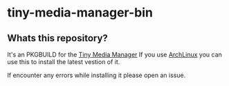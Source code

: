 # tiny-media-manager-bin

## Whats this repository?
It's an PKGBUILD for the [Tiny Media Manager](https://www.tinymediamanager.org/)
If you use [ArchLinux](https://archlinux.org/) you can use this to install the latest vestion of it.

If encounter any errors while installing it please open an issue.
